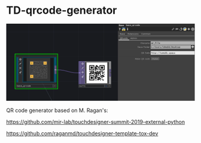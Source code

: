 # TD-qrcode-generator


![text](cover.png)

QR code generator based on M. Ragan's:

https://github.com/mir-lab/touchdesigner-summit-2019-external-python

https://github.com/raganmd/touchdesigner-template-tox-dev